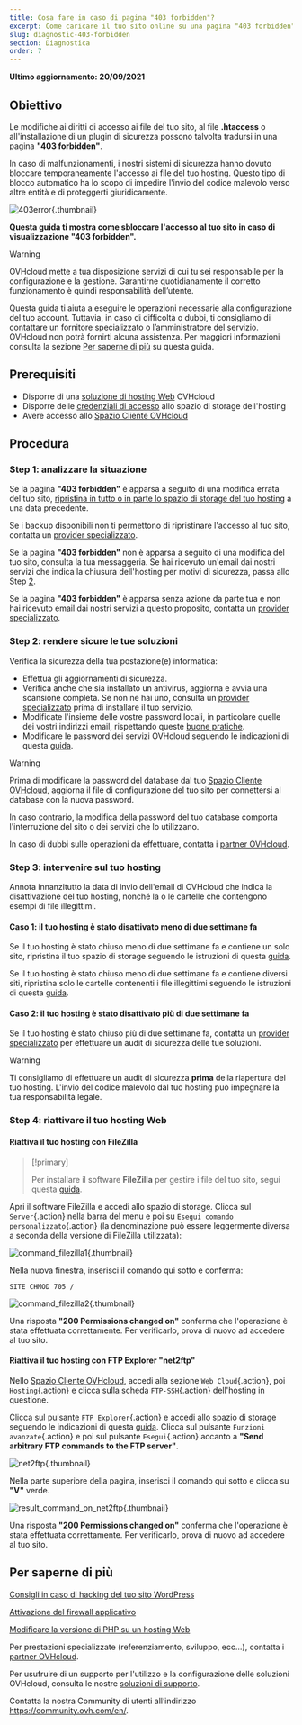 ```yaml
---
title: Cosa fare in caso di pagina "403 forbidden"?
excerpt: Come caricare il tuo sito online su una pagina "403 forbidden"
slug: diagnostic-403-forbidden
section: Diagnostica
order: 7
---
```


**Ultimo aggiornamento: 20/09/2021**

## Obiettivo

Le modifiche ai diritti di accesso ai file del tuo sito, al file **.htaccess** o all'installazione di un plugin di sicurezza possono talvolta tradursi in una pagina **"403 forbidden"**.

In caso di malfunzionamenti, i nostri sistemi di sicurezza hanno dovuto bloccare temporaneamente l'accesso ai file del tuo hosting. Questo tipo di blocco automatico ha lo scopo di impedire l'invio del codice malevolo verso altre entità e di proteggerti giuridicamente.

![403error](images/403error.png){.thumbnail}

**Questa guida ti mostra come sbloccare l'accesso al tuo sito in caso di visualizzazione "403 forbidden".**

> [!warning]
>
> OVHcloud mette a tua disposizione servizi di cui tu sei responsabile per la configurazione e la gestione. Garantirne quotidianamente il corretto funzionamento è quindi responsabilità dell’utente.
>
> Questa guida ti aiuta a eseguire le operazioni necessarie alla configurazione del tuo account. Tuttavia, in caso di difficoltà o dubbi, ti consigliamo di contattare un fornitore specializzato o l’amministratore del servizio. OVHcloud non potrà fornirti alcuna assistenza. Per maggiori informazioni consulta la sezione [Per saperne di più](#gofurther) su questa guida.
>

## Prerequisiti

- Disporre di una [soluzione di hosting Web](https://www.ovh.it/hosting-web/) OVHcloud
- Disporre delle [credenziali di accesso](../accedere-spazio-storage-ftp-hosting-web/#step-1-recupera-i-dati-necessari-a-effettuare-laccesso) allo spazio di storage dell'hosting
- Avere accesso allo [Spazio Cliente OVHcloud](	https://www.ovh.com/auth/?action=gotomanager&from=https://www.ovh.it/&ovhSubsidiary=it)

## Procedura

### Step 1: analizzare la situazione

Se la pagina **"403 forbidden"** è apparsa a seguito di una modifica errata del tuo sito, [ripristina in tutto o in parte lo spazio di storage del tuo hosting](../web_hosting_recupera_un_backup_completo_o_un_file_in_ftp_con_filezilla/) a una data precedente.

Se i backup disponibili non ti permettono di ripristinare l'accesso al tuo sito, contatta un [provider specializzato](https://partner.ovhcloud.com/it/).

Se la pagina **"403 forbidden"** non è apparsa a seguito di una modifica del tuo sito, consulta la tua messaggeria. Se hai ricevuto un'email dai nostri servizi che indica la chiusura dell'hosting per motivi di sicurezza, passa allo Step [2](#step2).

Se la pagina **"403 forbidden"** è apparsa senza azione da parte tua e non hai ricevuto email dai nostri servizi a questo proposito, contatta un [provider specializzato](https://partner.ovhcloud.com/it/).

### Step 2: rendere sicure le tue soluzioni <a name="step2"></a>

Verifica la sicurezza della tua postazione(e) informatica:

- Effettua gli aggiornamenti di sicurezza.
- Verifica anche che sia installato un antivirus, aggiorna e avvia una scansione completa. Se non ne hai uno, consulta un [provider specializzato](https://partner.ovhcloud.com/it/) prima di installare il tuo servizio.
- Modificate l'insieme delle vostre password locali, in particolare quelle dei vostri indirizzi email, rispettando queste [buone pratiche](https://docs.ovh.com/it/customer/gestire-la-password/#genera-una-password-efficace).
- Modificare le password dei servizi OVHcloud seguendo le indicazioni di questa [guida](../hosting_web_gestisci_le_tue_password/).

> [!warning]
>
> Prima di modificare la password del database dal tuo [Spazio Cliente OVHcloud](https://www.ovh.com/auth/?action=gotomanager&from=https://www.ovh.it/&ovhSubsidiary=it), aggiorna il file di configurazione del tuo sito per connettersi al database con la nuova password.
>
> In caso contrario, la modifica della password del tuo database comporta l'interruzione del sito o dei servizi che lo utilizzano.
>
> In caso di dubbi sulle operazioni da effettuare, contatta i [partner OVHcloud](https://partner.ovhcloud.com/it/).
>

### Step 3: intervenire sul tuo hosting

Annota innanzitutto la data di invio dell'email di OVHcloud che indica la disattivazione del tuo hosting, nonché la o le cartelle che contengono esempi di file illegittimi.

#### Caso 1: il tuo hosting è stato disattivato meno di due settimane fa

Se il tuo hosting è stato chiuso meno di due settimane fa e contiene un solo sito, ripristina il tuo spazio di storage seguendo le istruzioni di questa [guida](../web_hosting_recupera_un_backup_completo_o_un_file_in_ftp_con_filezilla/#ripristina-i-dati-dello-storage-dallo-spazio-cliente-ovh).

Se il tuo hosting è stato chiuso meno di due settimane fa e contiene diversi siti, ripristina solo le cartelle contenenti i file illegittimi seguendo le istruzioni di questa [guida](../web_hosting_recupera_un_backup_completo_o_un_file_in_ftp_con_filezilla/#ripristina-un-file-da-un-software-o-uninterfaccia-web).

#### Caso 2: il tuo hosting è stato disattivato più di due settimane fa

Se il tuo hosting è stato chiuso più di due settimane fa, contatta un [provider specializzato](https://partner.ovhcloud.com/it/) per effettuare un audit di sicurezza delle tue soluzioni. 

> [!warning]
>
> Ti consigliamo di effettuare un audit di sicurezza **prima** della riapertura del tuo hosting. L'invio del codice malevolo dal tuo hosting può impegnare la tua responsabilità legale.
>

### Step 4: riattivare il tuo hosting Web

#### Riattiva il tuo hosting con FileZilla

> [!primary]
>
> Per installare il software **FileZilla** per gestire i file del tuo sito, segui questa [guida](../hosting_condiviso_guida_allutilizzo_di_filezilla/).
>

Apri il software FileZilla e accedi allo spazio di storage. Clicca sul `Server`{.action} nella barra del menu e poi su `Esegui comando personalizzato`{.action} (la denominazione può essere leggermente diversa a seconda della versione di FileZilla utilizzata):

![command_filezilla1](images/command_filezilla1.png){.thumbnail}

Nella nuova finestra, inserisci il comando qui sotto e conferma:

```
SITE CHMOD 705 /
```

![command_filezilla2](images/command_filezilla2.png){.thumbnail}

Una risposta **"200 Permissions changed on"** conferma che l'operazione è stata effettuata correttamente. Per verificarlo, prova di nuovo ad accedere al tuo sito.

#### Riattiva il tuo hosting con FTP Explorer "net2ftp"

Nello [Spazio Cliente OVHcloud](https://www.ovh.com/auth/?action=gotomanager&from=https://www.ovh.it/&ovhSubsidiary=it), accedi alla sezione `Web Cloud`{.action}, poi `Hosting`{.action} e clicca sulla scheda `FTP-SSH`{.action} dell'hosting in questione.

Clicca sul pulsante `FTP Explorer`{.action} e accedi allo spazio di storage seguendo le indicazioni di questa [guida](../accedere-spazio-storage-ftp-hosting-web/#1-ftp-explorer). Clicca sul pulsante `Funzioni avanzate`{.action} e poi sul pulsante `Esegui`{.action} accanto a **"Send arbitrary FTP commands to the FTP server"**.

![net2ftp](images/net2ftp.png){.thumbnail}

Nella parte superiore della pagina, inserisci il comando qui sotto e clicca su **"V"** verde.

![result_command_on_net2ftp](images/result_command_on_net2ftp.png){.thumbnail}

Una risposta **"200 Permissions changed on"** conferma che l'operazione è stata effettuata correttamente. Per verificarlo, prova di nuovo ad accedere al tuo sito.

## Per saperne di più <a name="gofurther"></a>

[Consigli in caso di hacking del tuo sito WordPress](../hacking_del_tuo_sito_wordpress_consigli_e_casi_pratici/)

[Attivazione del firewall applicativo](../hosting_condiviso_attiva_un_firewall_applicativo/)

[Modificare la versione di PHP su un hosting Web](../configura_php_sul_tuo_hosting_web_condiviso_2014_ovh/)

Per prestazioni specializzate (referenziamento, sviluppo, ecc...), contatta i [partner OVHcloud](https://partner.ovhcloud.com/it/).

Per usufruire di un supporto per l'utilizzo e la configurazione delle soluzioni OVHcloud, consulta le nostre [soluzioni di supporto](https://www.ovhcloud.com/it/support-levels/).

Contatta la nostra Community di utenti all’indirizzo <https://community.ovh.com/en/>.